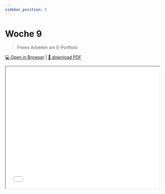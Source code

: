 ```yaml
---
sidebar_position: 9
---
```


# Woche 9

> Freies Arbeiten am E-Portfoilo

[:computer: Open in Browser](pathname:///slides/woche-9) | [:floppy_disk: download PDF](pathname:///slides/woche-9.pdf) 

<iframe src="/bbzbl-modul-431/slides/woche-9" width="100%" height="400px"></iframe> 
